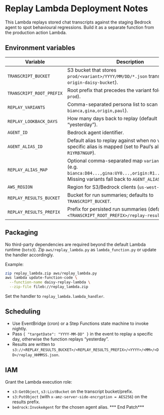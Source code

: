 # Replay Lambda Deployment Notes

This Lambda replays stored chat transcripts against the staging Bedrock agent to spot behavioural regressions. Build it as a separate function from the production action Lambda.

## Environment variables

| Variable | Description |
| --- | --- |
| `TRANSCRIPT_BUCKET` | S3 bucket that stores `prod/<variant>/YYYY/MM/DD/*.json` transcripts (for us: `origin-daisy-bucket`). |
| `TRANSCRIPT_ROOT_PREFIX` | Root prefix that precedes the variant folders (e.g. `prod`). |
| `REPLAY_VARIANTS` | Comma-separated persona list to scan (default `bianca,gina,origin,paul`). |
| `REPLAY_LOOKBACK_DAYS` | How many days back to replay (default `1`, i.e. “yesterday”). |
| `AGENT_ID` | Bedrock agent identifier. |
| `AGENT_ALIAS_ID` | Default alias to replay against when no variant-specific alias is mapped (set to Paul’s alias `R1YRB7NGUP`). |
| `REPLAY_ALIAS_MAP` | Optional comma-separated map `variant:aliasId` (e.g. `bianca:D84...,gina:UY0...,origin:R1...,paul:R1...`). Missing variants fall back to `AGENT_ALIAS_ID`. |
| `AWS_REGION` | Region for S3/Bedrock clients (`us-west-2`). |
| `REPLAY_RESULTS_BUCKET` | Bucket for run summaries; defaults to `TRANSCRIPT_BUCKET`. |
| `REPLAY_RESULTS_PREFIX` | Prefix for persisted run summaries (defaults to `<TRANSCRIPT_ROOT_PREFIX>/replay-results`). |

## Packaging

No third-party dependencies are required beyond the default Lambda runtime (`boto3`). Zip `aws/replay_lambda.py` as `lambda_function.py` or update the handler accordingly.

Example:

```bash
zip replay_lambda.zip aws/replay_lambda.py
aws lambda update-function-code \
  --function-name daisy-replay-lambda \
  --zip-file fileb://replay_lambda.zip
```

Set the handler to `replay_lambda.lambda_handler`.

## Scheduling

- Use EventBridge (cron) or a Step Functions state machine to invoke nightly.
- Pass `{ "targetDate": "YYYY-MM-DD" }` in the event to replay a specific day, otherwise the function replays “yesterday”.
- Results are written to `s3://<REPLAY_RESULTS_BUCKET>/<REPLAY_RESULTS_PREFIX>/<YYYY>/<MM>/<DD>/replay_HHMMSS.json`.

## IAM

Grant the Lambda execution role:

- `s3:GetObject`, `s3:ListBucket` on the transcript bucket/prefix.
- `s3:PutObject` (with `x-amz-server-side-encryption = AES256`) on the results prefix.
- `bedrock:InvokeAgent` for the chosen agent alias.
*** End Patch***
